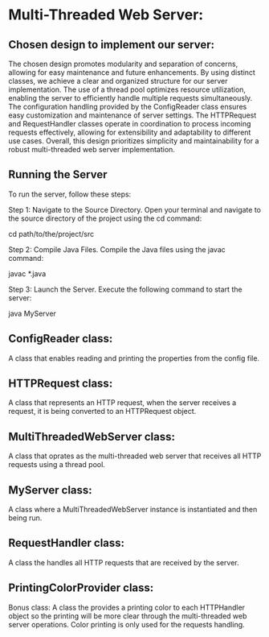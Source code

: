 # Multi-Threaded Web Server:

## Chosen design to implement our server:

The chosen design promotes modularity and separation of concerns, allowing for easy maintenance and future enhancements.
By using distinct classes, we achieve a clear and organized structure for our server implementation.
The use of a thread pool optimizes resource utilization, enabling the server to efficiently handle multiple requests simultaneously.
The configuration handling provided by the ConfigReader class ensures easy customization and maintenance of server settings.
The HTTPRequest and RequestHandler classes operate in coordination to process incoming requests effectively, allowing for extensibility and adaptability to different use cases.
Overall, this design prioritizes simplicity and maintainability for a robust multi-threaded web server implementation.

## Running the Server

To run the server, follow these steps:

Step 1: Navigate to the Source Directory.
Open your terminal and navigate to the source directory of the project using the cd command:

cd path/to/the/project/src

Step 2: Compile Java Files.
Compile the Java files using the javac command:

javac \*.java

Step 3: Launch the Server.
Execute the following command to start the server:

java MyServer

## ConfigReader class:

A class that enables reading and printing the properties from the config file.

## HTTPRequest class:

A class that represents an HTTP request, when the server receives a request, it is being converted to an HTTPRequest object.

## MultiThreadedWebServer class:

A class that oprates as the multi-threaded web server that receives all HTTP requests using a thread pool.

## MyServer class:

A class where a MultiThreadedWebServer instance is instantiated and then being run.

## RequestHandler class:

A class the handles all HTTP requests that are received by the server.

## PrintingColorProvider class:

Bonus class: A class the provides a printing color to each HTTPHandler object so the printing will be more clear through the multi-threaded web server operations.
Color printing is only used for the requests handling.
